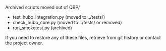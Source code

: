 Archived scripts moved out of QBP/

- test_hubo_integration.py (moved to ../tests/)
- check_hubo_core.py (moved to ../tests/ or removed)
- run_smoketest.py (archived)

If you need to restore any of these files, retrieve from git history or contact the project owner.
